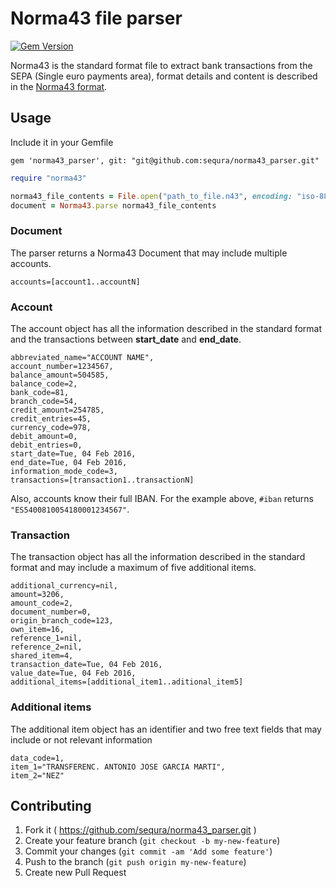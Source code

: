 # Norma43 file parser

[![Gem Version](https://badge.fury.io/rb/norma43_parser.svg)](https://badge.fury.io/rb/norma43_parser)

Norma43 is the standard format file to extract bank transactions from the SEPA (Single euro payments area), format details and content is described in the [Norma43 format](https://github.com/sequra/norma43_parser/blob/master/doc/cuaderno_43_-_junio_2012.pdf).

## Usage

Include it in your Gemfile

```
gem 'norma43_parser', git: "git@github.com:sequra/norma43_parser.git"
```

```ruby
require "norma43"

norma43_file_contents = File.open("path_to_file.n43", encoding: "iso-8859-1")
document = Norma43.parse norma43_file_contents
```

### Document

The parser returns a Norma43 Document that may include multiple accounts.

```
accounts=[account1..accountN]
```

### Account

The account object has all the information described in the standard format and the transactions between **start_date** and **end_date**.

```
abbreviated_name="ACCOUNT NAME",
account_number=1234567,
balance_amount=504585,
balance_code=2,
bank_code=81,
branch_code=54,
credit_amount=254785,
credit_entries=45,
currency_code=978,
debit_amount=0,
debit_entries=0,
start_date=Tue, 04 Feb 2016,
end_date=Tue, 04 Feb 2016,
information_mode_code=3,
transactions=[transaction1..transactionN]
```

Also, accounts know their full IBAN. For the example above, `#iban` returns `"ES5400810054180001234567"`. 

### Transaction

The transaction object has all the information described in the standard format and may include a maximum of five additional items.

```
additional_currency=nil,
amount=3206,
amount_code=2,
document_number=0,
origin_branch_code=123,
own_item=16,
reference_1=nil,
reference_2=nil,
shared_item=4,
transaction_date=Tue, 04 Feb 2016,
value_date=Tue, 04 Feb 2016,
additional_items=[additional_item1..aditional_item5]
```

### Additional items

The additional item object has an identifier and two free text fields that may include or not relevant information

```
data_code=1,
item_1="TRANSFERENC. ANTONIO JOSE GARCIA MARTI",
item_2="NEZ"
```

## Contributing

1. Fork it ( https://github.com/sequra/norma43_parser.git )
2. Create your feature branch (`git checkout -b my-new-feature`)
3. Commit your changes (`git commit -am 'Add some feature'`)
4. Push to the branch (`git push origin my-new-feature`)
5. Create new Pull Request

